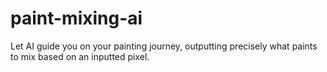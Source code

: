 # paint-mixing-ai
 Let AI guide you on your painting journey, outputting precisely what paints to mix based on an inputted pixel.
